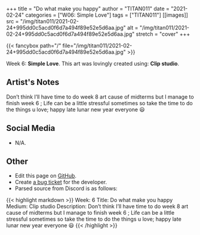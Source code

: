 +++
title =       "Do what make you happy"
author =      "TITAN011"
date =        "2021-02-24"
categories =  ["W06: Simple Love"]
tags =        ["TITAN011"]
[[images]]
                      src = "/img/titan011/2021-02-24+995dd0c5acd0f6d7a494f89e52e5d6aa.jpg"
                      alt = "/img/titan011/2021-02-24+995dd0c5acd0f6d7a494f89e52e5d6aa.jpg"
                      stretch = "cover"
+++


{{< fancybox path="/" file="/img/titan011/2021-02-24+995dd0c5acd0f6d7a494f89e52e5d6aa.jpg" >}}


Week 6: **Simple Love**. This art was lovingly created using: **Clip studio**.

## Artist's Notes

Don’t think I’ll have time to do week 8 art cause of midterms but I manage to finish week 6  ; Life can be a little stressful sometimes so take the time to do the things u love; happy late lunar new year everyone 😃

## Social Media

- N/A.

## Other

- Edit this page on [GitHub](https://github.com/teaminkling/web-refresh/edit/main/blog/content/blog/titan011-week-6-0868.md).
- Create [a bug ticket](https://github.com/teaminkling/web-refresh/issues/new?assignees=&labels=bug&template=problem-report.md&title=) for the developer.
- Parsed source from Discord is as follows:

{{< highlight markdown >}}
Week: 6 
Title: Do what make you happy
Medium: Clip studio 
Description: Don’t think I’ll have time to do week 8 art cause of midterms but I manage to finish week 6  ; Life can be a little stressful sometimes so take the time to do the things u love; happy late lunar new year everyone 😃
{{< /highlight >}}